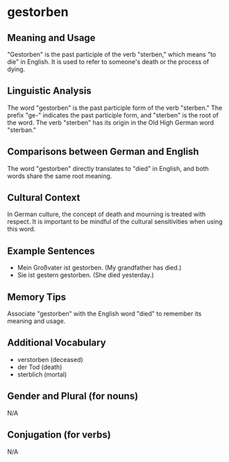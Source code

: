 # gestorben
## Meaning and Usage
"Gestorben" is the past participle of the verb "sterben," which means "to die" in English. It is used to refer to someone's death or the process of dying.

## Linguistic Analysis
The word "gestorben" is the past participle form of the verb "sterben." The prefix "ge-" indicates the past participle form, and "sterben" is the root of the word. The verb "sterben" has its origin in the Old High German word "sterban."

## Comparisons between German and English
The word "gestorben" directly translates to "died" in English, and both words share the same root meaning. 

## Cultural Context
In German culture, the concept of death and mourning is treated with respect. It is important to be mindful of the cultural sensitivities when using this word.

## Example Sentences
- Mein Großvater ist gestorben. (My grandfather has died.)
- Sie ist gestern gestorben. (She died yesterday.)

## Memory Tips
Associate "gestorben" with the English word "died" to remember its meaning and usage.

## Additional Vocabulary
- verstorben (deceased)
- der Tod (death)
- sterblich (mortal)

## Gender and Plural (for nouns)
N/A

## Conjugation (for verbs)
N/A